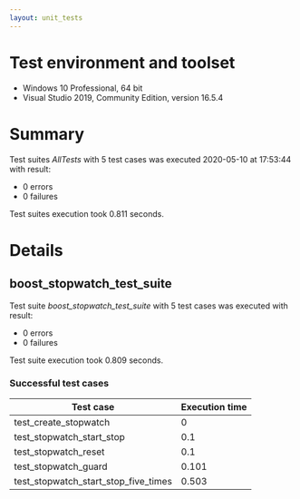 ```yaml
---
layout: unit_tests
---
```


# Test environment and toolset 

* Windows 10 Professional, 64 bit
* Visual Studio 2019, Community Edition, version 16.5.4

# Summary

Test suites *AllTests* with 5 test cases was executed 2020-05-10 at 17:53:44 with result:

* 0 errors
* 0 failures

Test suites execution took 0.811 seconds.

# Details

## boost_stopwatch_test_suite

Test suite *boost_stopwatch_test_suite* with 5 test cases was executed with result:

* 0 errors
* 0 failures

Test suite execution took 0.809 seconds.

### Successful test cases

Test case|Execution time
-|-
test_create_stopwatch | 0
test_stopwatch_start_stop | 0.1
test_stopwatch_reset | 0.1
test_stopwatch_guard | 0.101
test_stopwatch_start_stop_five_times | 0.503
